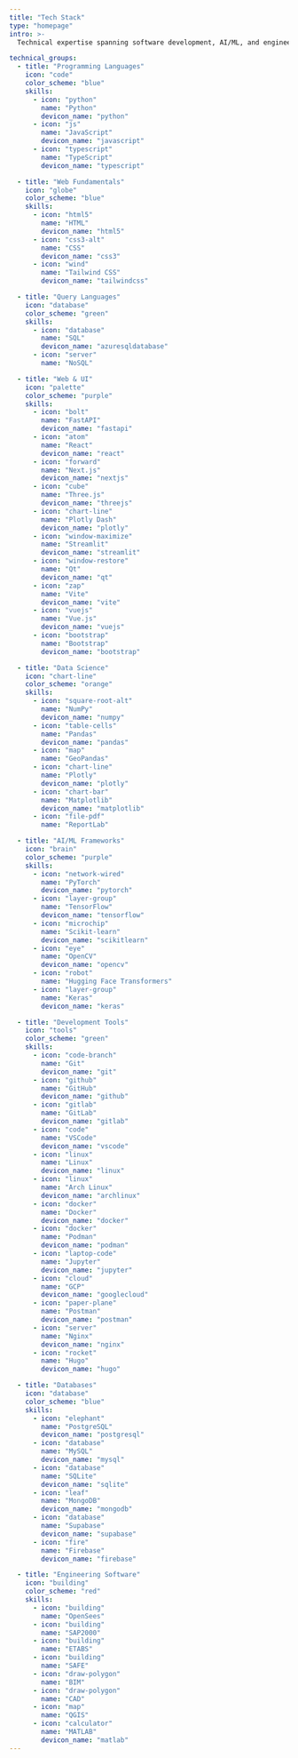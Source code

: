 ```yaml
---
title: "Tech Stack"
type: "homepage"
intro: >-
  Technical expertise spanning software development, AI/ML, and engineering technologies.

technical_groups:
  - title: "Programming Languages"
    icon: "code"
    color_scheme: "blue"
    skills:
      - icon: "python"
        name: "Python"
        devicon_name: "python"
      - icon: "js"
        name: "JavaScript"
        devicon_name: "javascript"
      - icon: "typescript"
        name: "TypeScript"
        devicon_name: "typescript"

  - title: "Web Fundamentals"
    icon: "globe"
    color_scheme: "blue"
    skills:
      - icon: "html5"
        name: "HTML"
        devicon_name: "html5"
      - icon: "css3-alt"
        name: "CSS"
        devicon_name: "css3"
      - icon: "wind"
        name: "Tailwind CSS"
        devicon_name: "tailwindcss"

  - title: "Query Languages"
    icon: "database"
    color_scheme: "green"
    skills:
      - icon: "database"
        name: "SQL"
        devicon_name: "azuresqldatabase"
      - icon: "server"
        name: "NoSQL"

  - title: "Web & UI"
    icon: "palette"
    color_scheme: "purple"
    skills:
      - icon: "bolt"
        name: "FastAPI"
        devicon_name: "fastapi"
      - icon: "atom"
        name: "React"
        devicon_name: "react"
      - icon: "forward"
        name: "Next.js"
        devicon_name: "nextjs"
      - icon: "cube"
        name: "Three.js"
        devicon_name: "threejs"
      - icon: "chart-line"
        name: "Plotly Dash"
        devicon_name: "plotly"
      - icon: "window-maximize"
        name: "Streamlit"
        devicon_name: "streamlit"
      - icon: "window-restore"
        name: "Qt"
        devicon_name: "qt"
      - icon: "zap"
        name: "Vite"
        devicon_name: "vite"
      - icon: "vuejs"
        name: "Vue.js"
        devicon_name: "vuejs"
      - icon: "bootstrap"
        name: "Bootstrap"
        devicon_name: "bootstrap"

  - title: "Data Science"
    icon: "chart-line"
    color_scheme: "orange"
    skills:
      - icon: "square-root-alt"
        name: "NumPy"
        devicon_name: "numpy"
      - icon: "table-cells"
        name: "Pandas"
        devicon_name: "pandas"
      - icon: "map"
        name: "GeoPandas"
      - icon: "chart-line"
        name: "Plotly"
        devicon_name: "plotly"
      - icon: "chart-bar"
        name: "Matplotlib"
        devicon_name: "matplotlib"
      - icon: "file-pdf"
        name: "ReportLab"

  - title: "AI/ML Frameworks"
    icon: "brain"
    color_scheme: "purple"
    skills:
      - icon: "network-wired"
        name: "PyTorch"
        devicon_name: "pytorch"
      - icon: "layer-group"
        name: "TensorFlow"
        devicon_name: "tensorflow"
      - icon: "microchip"
        name: "Scikit-learn"
        devicon_name: "scikitlearn"
      - icon: "eye"
        name: "OpenCV"
        devicon_name: "opencv"
      - icon: "robot"
        name: "Hugging Face Transformers"
      - icon: "layer-group"
        name: "Keras"
        devicon_name: "keras"

  - title: "Development Tools"
    icon: "tools"
    color_scheme: "green"
    skills:
      - icon: "code-branch"
        name: "Git"
        devicon_name: "git"
      - icon: "github"
        name: "GitHub"
        devicon_name: "github"
      - icon: "gitlab"
        name: "GitLab"
        devicon_name: "gitlab"
      - icon: "code"
        name: "VSCode"
        devicon_name: "vscode"
      - icon: "linux"
        name: "Linux"
        devicon_name: "linux"
      - icon: "linux"
        name: "Arch Linux"
        devicon_name: "archlinux"
      - icon: "docker"
        name: "Docker"
        devicon_name: "docker"
      - icon: "docker"
        name: "Podman"
        devicon_name: "podman"
      - icon: "laptop-code"
        name: "Jupyter"
        devicon_name: "jupyter"
      - icon: "cloud"
        name: "GCP"
        devicon_name: "googlecloud"
      - icon: "paper-plane"
        name: "Postman"
        devicon_name: "postman"
      - icon: "server"
        name: "Nginx"
        devicon_name: "nginx"
      - icon: "rocket"
        name: "Hugo"
        devicon_name: "hugo"

  - title: "Databases"
    icon: "database"
    color_scheme: "blue"
    skills:
      - icon: "elephant"
        name: "PostgreSQL"
        devicon_name: "postgresql"
      - icon: "database"
        name: "MySQL"
        devicon_name: "mysql"
      - icon: "database"
        name: "SQLite"
        devicon_name: "sqlite"
      - icon: "leaf"
        name: "MongoDB"
        devicon_name: "mongodb"
      - icon: "database"
        name: "Supabase"
        devicon_name: "supabase"
      - icon: "fire"
        name: "Firebase"
        devicon_name: "firebase"

  - title: "Engineering Software"
    icon: "building"
    color_scheme: "red"
    skills:
      - icon: "building"
        name: "OpenSees"
      - icon: "building"
        name: "SAP2000"
      - icon: "building"
        name: "ETABS"
      - icon: "building"
        name: "SAFE"
      - icon: "draw-polygon"
        name: "BIM"
      - icon: "draw-polygon"
        name: "CAD"
      - icon: "map"
        name: "QGIS"
      - icon: "calculator"
        name: "MATLAB"
        devicon_name: "matlab"
--- 
```

